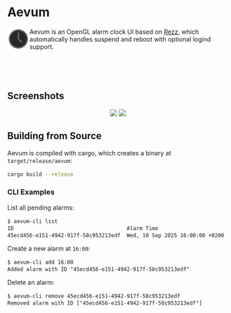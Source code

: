 # Aevum

<p>
  <img src="./logo.svg" width="10%" align="left">

  Aevum is an OpenGL alarm clock UI based on [Rezz](../rezz), which automatically
  handles suspend and reboot with optional logind support.

  <br clear="align"/>
</p>

<br />

## Screenshots

<p align="center">
  <img src="https://github.com/user-attachments/assets/830e06af-1420-41db-93fe-627f42c7af7c" width="30%"/>
  <img src="https://github.com/user-attachments/assets/3712883f-c1d6-4050-8927-85b28a5e793d" width="30%"/>
</p>

## Building from Source

Aevum is compiled with cargo, which creates a binary at `target/release/aevum`:

```sh
cargo build --release
```

### CLI Examples

List all pending alarms:

```
$ aevum-cli list
ID                                    Alarm Time
45ecd456-e151-4942-917f-58c953213edf  Wed, 10 Sep 2025 16:00:00 +0200
```

Create a new alarm at `16:00`:

```
$ aevum-cli add 16:00
Added alarm with ID "45ecd456-e151-4942-917f-58c953213edf"
```

Delete an alarm:

```
$ aevum-cli remove 45ecd456-e151-4942-917f-58c953213edf
Removed alarm with ID ["45ecd456-e151-4942-917f-58c953213edf"]
```
